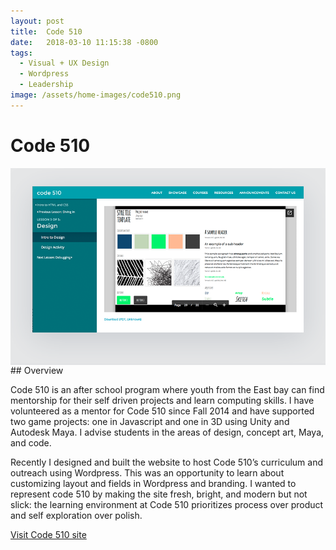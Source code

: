 ```yaml
---
layout: post
title:  Code 510
date:   2018-03-10 11:15:38 -0800
tags:
  - Visual + UX Design
  - Wordpress
  - Leadership
image: /assets/home-images/code510.png
---
```


# Code 510

<div style="text-align: center; background-color: rgb(226, 227, 229);"><img class = "article-title-img" 
src="/assets/home-images/code510.png"></div>
## Overview

Code 510 is an after school program where youth from the East bay can find mentorship for their self driven projects and learn computing skills. I have volunteered as a mentor for Code 510 since Fall 2014 and have supported two game projects: one in <span class = "skill">Javascript</span> and one in 3D using <span class = "skill">Unity and Autodesk Maya</span>. I advise students in the areas of design, concept art, Maya, and code.


Recently I <span class = "skill">designed</span> and built the website to host Code 510&rsquo;s curriculum and outreach using <span class = "skill">Wordpress</span>. This was an opportunity to learn about customizing layout and fields in Wordpress and branding. I wanted to represent code 510 by making the site fresh, bright, and modern but not slick: the learning environment at Code 510 prioritizes process over product and self exploration over polish. 

<a href = "http://www.code510.org/"><i class="fa fa-arrow-circle-right"></i>Visit Code 510 site</a>